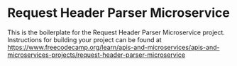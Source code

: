# Request Header Parser Microservice

This is the boilerplate for the Request Header Parser Microservice project. Instructions for building your project can be found at <https://www.freecodecamp.org/learn/apis-and-microservices/apis-and-microservices-projects/request-header-parser-microservice>
